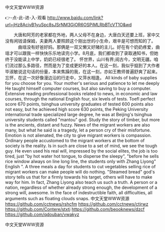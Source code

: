 
中文天堂WWW资源




👉-点-此-进-入-观看  http://www.baidu.com/link?url=jHz8AcivB1yuSpc8sJSrNM3GjOR6OSPiMLRbBTcVT1O&wd




　　大唐和阿芳的老家都在外地，两人父母不在身边，大唐白天还要上班，家中又没有闲钱请保姆，夫妻两人要照顾这个刚出世的小生命，艰辛是可想而知的了。
　　　曲瑶没有好爸好妈。那俩是一双又懒又好赌的主儿。好在有个奶奶疼爱，曲瑶才可以跟我一样快快乐乐地读完小学。8月底，我们都收到了录取通知书，但她终于没能读上中学，奶奶已经很老了。
怀世界，山川有界;阅古今，文明无疆。咱们流过那么多路径，然而是为了变成更好的本人。在这一刻，我似乎掂到了大作者毕淑敏说这句话的份量，本来焦躁的我，在这一刻，亦如王教师普遍舒爽了起来。忘怀，在这一次好像漫边沿的行走中，又萍水相逢。
All kinds of baby supplies for you choose for you.
Your mother's serious and patience to let me deeply
He taught himself computer courses, but also saving to buy a computer.
Extensive reading professional books related to news, in economic and law courses, through the national English four, six levels of tests.
Toefl perfect score 670 points, tsinghua university graduates of tested 600 points also not easy, but he achieved high score 630 points, the Peking University international trade specialized large degree, he was at Beijing's tsinghua university students called "mantou" god.
Study the story of timber, but more is the ancients, distant and fuzzy.
News of the migrant workers are also many, but what he said is a tragedy, let a person cry of their misfortune.
Emotion is not alienated, the city to give migrant workers is compassion.
Ordinary people accustomed to the migrant workers at the bottom of society is the reality.
Is in such are close to a set of mind, we see the tough guy.
He even used his real will, impressed by the social elites, the job is too tired, just "by hot water hot tongue, to disperse the sleepy", "before he sells rice window always on line long line, the students only with Zhang Liyong" English ".
A three meals a day for students to cut vegetables selling rice of migrant workers can make people will do nothing.
"Steamed bread" god's story tells us that for a firmly towards his target, others will have to make way for him.
In fact, Zhang Liyong also teach us such a truth.
A person or a nation, regardless of whether already strong enough, the development of a strong will, awesome.
In the face of indestructible faith, all difficulties, all arguments such as floating clouds snaps.
中文天堂WWW资源 https://github.com/cctnews/rshcfm
https://github.com/cctnews/ctjrwz
https://github.com/Contere/stxtj
https://github.com/beooknews/dzcf
https://github.com/qdouban/vwakyz





中文天堂WWW资源
